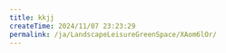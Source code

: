 ```yaml
---
title: kkjj
createTime: 2024/11/07 23:23:29
permalink: /ja/LandscapeLeisureGreenSpace/XAom6lOr/
---
```

